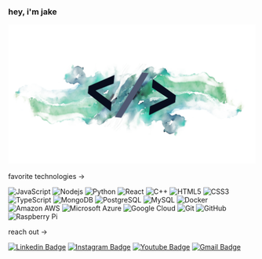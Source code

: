 ### hey, i'm jake

![Banner](./bn.png)

favorite technologies ->

![JavaScript](https://img.shields.io/badge/-JavaScript-black?style=flat-square&logo=javascript)
![Nodejs](https://img.shields.io/badge/-Nodejs-black?style=flat-square&logo=Node.js)
![Python](https://img.shields.io/badge/-Python-black?style=flat-square&logo=Python)
![React](https://img.shields.io/badge/-React-black?style=flat-square&logo=react)
![C++](https://img.shields.io/badge/-C++-00599C?style=flat-square&logo=c)
![HTML5](https://img.shields.io/badge/-HTML5-E34F26?style=flat-square&logo=html5&logoColor=white)
![CSS3](https://img.shields.io/badge/-CSS3-1572B6?style=flat-square&logo=css3)
![TypeScript](https://img.shields.io/badge/-TypeScript-007ACC?style=flat-square&logo=typescript)
![MongoDB](https://img.shields.io/badge/-MongoDB-black?style=flat-square&logo=mongodb)
![PostgreSQL](https://img.shields.io/badge/-PostgreSQL-336791?style=flat-square&logo=postgresql)
![MySQL](https://img.shields.io/badge/-MySQL-black?style=flat-square&logo=mysql)
![Docker](https://img.shields.io/badge/-Docker-black?style=flat-square&logo=docker)
![Amazon AWS](https://img.shields.io/badge/Amazon%20AWS-232F3E?style=flat-square&logo=amazon-aws)
![Microsoft Azure](https://img.shields.io/badge/Microsoft%20Azure-232F7E?style=flat-square&logo=microsoft-azure)
![Google Cloud](https://img.shields.io/badge/Google%20Cloud-black?style=flat-square&logo=google-cloud)
![Git](https://img.shields.io/badge/-Git-black?style=flat-square&logo=git)
![GitHub](https://img.shields.io/badge/-GitHub-181717?style=flat-square&logo=github)
![Raspberry Pi](https://img.shields.io/badge/-Raspberry%20Pi-C51A4A?style=flat-square&logo=Raspberry-Pi)

reach out ->

[![Linkedin Badge](https://img.shields.io/badge/-jakeevans-blue?style=flat-square&logo=Linkedin&logoColor=white&link=https://www.linkedin.com/in/jakeevans-byu/)](https://www.linkedin.com/in/jakeevans-byu/)
[![Instagram Badge](https://img.shields.io/badge/-jakeevans-purple?style=flat-square&logo=instagram&logoColor=white&link=https://www.instagram.com/jakeevans_1/)](https://www.instagram.com/jakeevans_1/)
[![Youtube Badge](https://img.shields.io/badge/-jakeevans-darkred?style=flat-square&logo=youtube&logoColor=white&link=https://www.youtube.com/c/jakeevans)](https://www.youtube.com/channel/UC4egDms-CGz9_bFUkgYLCDQ)
[![Gmail Badge](https://img.shields.io/badge/-ejake370@gmail.com-c14438?style=flat-square&logo=Gmail&logoColor=white&link=mailto:ejake370@gmail.com)](mailto:ejake370@gmail.com)
